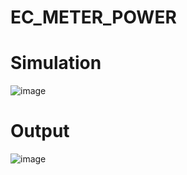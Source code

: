 # EC_METER_POWER
# Simulation 
![image](https://github.com/user-attachments/assets/ae85d0e1-adc7-45eb-a392-1aaed60155cc)
# Output 
![image](https://github.com/user-attachments/assets/8b3b2b1e-53c3-415c-835e-249586714315)

